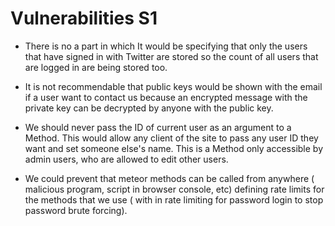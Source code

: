 # Vulnerabilities S1

* There is no a part in which It would be specifying that only the users that have signed in with Twitter are stored so the count of all users that are logged in are being stored too.

* It is not recommendable that public keys would be shown with the email if a user want to contact us because an encrypted message with the private key can be decrypted by anyone with the public key. 

* We should never pass the ID of current user as an argument to a Method. This would allow any client of the site to pass any user ID they want and set someone else's name. This is a Method only accessible by admin users, who are allowed to edit other users.

* We could prevent that meteor methods can be called from anywhere ( malicious program, script in browser console, etc) defining rate limits for the methods that we use ( with in rate limiting for password login to stop password brute forcing).